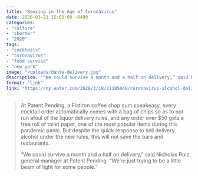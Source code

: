 ```yaml
---
title: "Boozing in the Age of Coronavirus"
date: 2020-03-21 15:03:00 -0400
categories: 
- "culture"
- "shorter"
- "2020"
tags: 
- "cocktails"
- "coronavirus"
- "food service"
- "new york"
image: "/uploads/dante-delivery.jpg"
description: "“We could survive a month and a half on delivery,” said Nicholas Ruiz, general manager at Patent Pending. “We’re just trying to be a little beam of light for some people.”"
format: "link"
link: "https://ny.eater.com/2020/3/18/21185048/coronavirus-alcohol-delivery-nyc-photos"
---
```


> At Patent Pending, a Flatiron coffee shop cum speakeasy, every cocktail order automatically comes with a bag of chips so as to not run afoul of the liquor delivery rules, and any order over $50 gets a free roll of toilet paper, one of the most popular items during this pandemic panic. But despite the quick response to sell delivery alcohol under the new rules, this will not save the bars and restaurants.
>
> “We could survive a month and a half on delivery,” said Nicholas Ruiz, general manager at Patent Pending. “We’re just trying to be a little beam of light for some people.”
